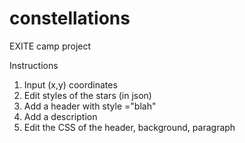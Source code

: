 # constellations
EXITE camp project

Instructions
1. Input (x,y) coordinates
2. Edit styles of the stars (in json)
3. Add a header with style ="blah"
4. Add a description
5. Edit the CSS of the header, background, paragraph
